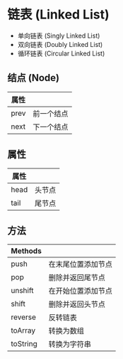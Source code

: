 # 链表 (Linked List)


* 单向链表 (Singly Linked List)
* 双向链表 (Doubly Linked List)
* 循环链表 (Circular Linked List)

## 结点 (Node)

| 属性 |            |
| ---- | ---------- |
| prev | 前一个结点 |
| next | 下一个结点 |

## 属性

| 属性 |        |
| ---- | ------ |
| head | 头节点 |
| tail | 尾节点 |


## 方法

| Methods  |                    |
| -------- | ------------------ |
| push     | 在末尾位置添加节点 |
| pop      | 删除并返回尾节点   |
| unshift  | 在开始位置添加节点 |
| shift    | 删除并返回头节点   |
| reverse  | 反转链表           |
| toArray  | 转换为数组         |
| toString | 转换为字符串       |



